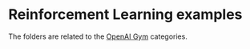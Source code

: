 # Reinforcement Learning examples

The folders are related to the [OpenAI Gym](https://gym.openai.com) categories.
